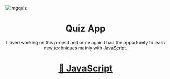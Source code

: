 ![imgquiz](https://user-images.githubusercontent.com/62259770/94592306-54a23f80-025f-11eb-97e1-cdac454a162c.png)


<h1 align="center">Quiz App</h1>


<p align="center">
I loved working on this project and once again I had the opportunity to learn new techniques mainly with JavaScript.</p>



<h1 align="center">
    <a href="https://www.javascript.com/">🔗 JavaScript</a>
</h1>
